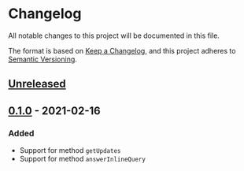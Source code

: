 # Changelog
All notable changes to this project will be documented in this file.

The format is based on [Keep a Changelog](https://keepachangelog.com/en/1.0.0/),
and this project adheres to [Semantic Versioning](https://semver.org/spec/v2.0.0.html).

## [Unreleased]

## [0.1.0] - 2021-02-16

### Added

- Support for method `getUpdates`
- Support for method `answerInlineQuery`

[Unreleased]: https://github.com/thiamsantos/telegramex/compare/v0.1.0...HEAD
[0.1.0]: https://github.com/thiamsantos/telegramex/releases/tag/v0.1.0
